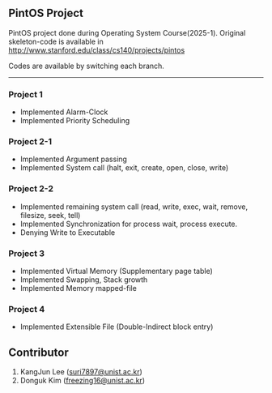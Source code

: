 PintOS Project 
---
PintOS project done during Operating System Course(2025-1). Original skeleton-code is available in http://www.stanford.edu/class/cs140/projects/pintos

Codes are available by switching each branch.

---
### Project 1

* Implemented Alarm-Clock
* Implemented Priority Scheduling

### Project 2-1

* Implemented Argument passing
* Implemented System call (halt, exit, create, open, close, write)

### Project 2-2

* Implemented remaining system call (read, write, exec, wait, remove, filesize, seek, tell)
* Implemented Synchronization for process wait, process execute.
* Denying Write to Executable

### Project 3

* Implemented Virtual Memory (Supplementary page table)
* Implemented Swapping, Stack growth
* Implemented Memory mapped-file

### Project 4

* Implemented Extensible File (Double-Indirect block entry)

Contributor
---
1. KangJun Lee (suri7897@unist.ac.kr)
2. Donguk Kim (freezing16@unist.ac.kr)
